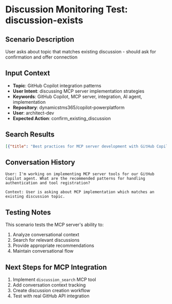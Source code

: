 # Discussion Monitoring Test: discussion-exists

## Scenario Description
User asks about topic that matches existing discussion - should ask for confirmation and offer connection

## Input Context
- **Topic**: GitHub Copilot integration patterns
- **User Intent**: discussing MCP server implementation strategies
- **Keywords**: GitHub Copilot, MCP server, integration, AI agent, implementation
- **Repository**: dynamicstms365/copilot-powerplatform
- **User**: architect-dev
- **Expected Action**: confirm_existing_discussion

## Search Results
```json
[{"title": "Best practices for MCP server development with GitHub Copilot", "number": 42, "category": "Development", "created_at": "2024-12-01T10:30:00Z", "author": "copilot-expert", "body": "This discussion covers implementation strategies for MCP servers, including tool registration, authentication patterns, and integration with GitHub Copilot agents...", "comments_count": 15, "participants_count": 8, "labels": ["mcp", "copilot", "best-practices"], "state": "open"}]
```

## Conversation History
```
User: I'm working on implementing MCP server tools for our GitHub Copilot agent. What are the recommended patterns for handling authentication and tool registration?

Context: User is asking about MCP implementation which matches an existing discussion topic.
```

## Testing Notes
This scenario tests the MCP server's ability to:
1. Analyze conversational context
2. Search for relevant discussions
3. Provide appropriate recommendations
4. Maintain conversational flow

## Next Steps for MCP Integration
1. Implement `discussion_search` MCP tool
2. Add conversation context tracking
3. Create discussion creation workflow
4. Test with real GitHub API integration
